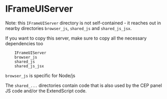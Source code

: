 # IFrameUIServer

Note: this `IFrameUIServer` directory is not self-contained - it reaches out in 
nearby directories `browser_js`, `shared_js` and `shared_js_jsx`.

If you want to copy this server, make sure to copy all the necessary dependencies too
```
	IFrameUIServer
	browser_js
	shared_js
	shared_js_jsx
```
`browser_js` is specific for Node/js

The `shared_...` directories contain code that is also used by the CEP panel JS code and/or the ExtendScript code.
